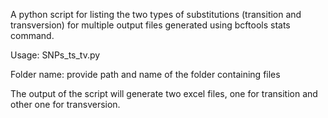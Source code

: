 A python script for listing the two types of substitutions (transition and transversion) for multiple  output files generated using bcftools stats command.

Usage: SNPs_ts_tv.py <folder name>

Folder name: provide path and name of the folder containing files

The output of the script will generate two excel files, one for transition and other one for transversion.

